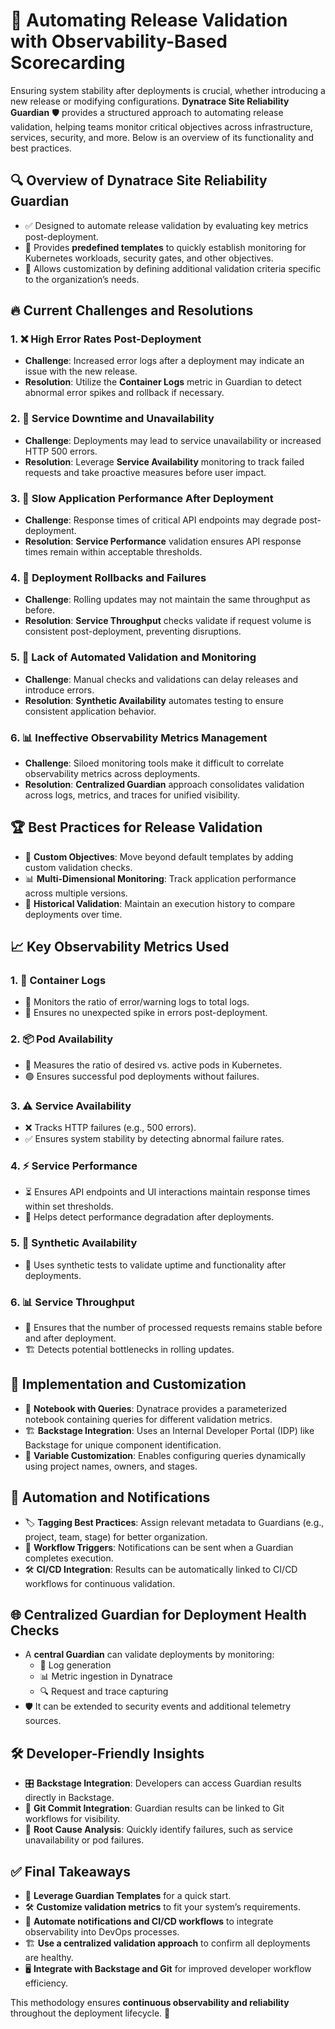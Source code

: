 
# 🚀 Automating Release Validation with Observability-Based Scorecarding

Ensuring system stability after deployments is crucial, whether introducing a new release or modifying configurations. **Dynatrace Site Reliability Guardian** 🛡️ provides a structured approach to automating release validation, helping teams monitor critical objectives across infrastructure, services, security, and more. Below is an overview of its functionality and best practices.

## 🔍 Overview of Dynatrace Site Reliability Guardian
- ✅ Designed to automate release validation by evaluating key metrics post-deployment.
- 🎯 Provides **predefined templates** to quickly establish monitoring for Kubernetes workloads, security gates, and other objectives.
- 🔧 Allows customization by defining additional validation criteria specific to the organization’s needs.

## 🔥 Current Challenges and Resolutions

### 1. **❌ High Error Rates Post-Deployment**
   - **Challenge**: Increased error logs after a deployment may indicate an issue with the new release.
   - **Resolution**: Utilize the **Container Logs** metric in Guardian to detect abnormal error spikes and rollback if necessary.

### 2. **🚨 Service Downtime and Unavailability**
   - **Challenge**: Deployments may lead to service unavailability or increased HTTP 500 errors.
   - **Resolution**: Leverage **Service Availability** monitoring to track failed requests and take proactive measures before user impact.

### 3. **🐢 Slow Application Performance After Deployment**
   - **Challenge**: Response times of critical API endpoints may degrade post-deployment.
   - **Resolution**: **Service Performance** validation ensures API response times remain within acceptable thresholds.

### 4. **🔄 Deployment Rollbacks and Failures**
   - **Challenge**: Rolling updates may not maintain the same throughput as before.
   - **Resolution**: **Service Throughput** checks validate if request volume is consistent post-deployment, preventing disruptions.

### 5. **🤖 Lack of Automated Validation and Monitoring**
   - **Challenge**: Manual checks and validations can delay releases and introduce errors.
   - **Resolution**: **Synthetic Availability** automates testing to ensure consistent application behavior.

### 6. **📊 Ineffective Observability Metrics Management**
   - **Challenge**: Siloed monitoring tools make it difficult to correlate observability metrics across deployments.
   - **Resolution**: **Centralized Guardian** approach consolidates validation across logs, metrics, and traces for unified visibility.

## 🏆 Best Practices for Release Validation
- 📌 **Custom Objectives**: Move beyond default templates by adding custom validation checks.
- 📊 **Multi-Dimensional Monitoring**: Track application performance across multiple versions.
- 📅 **Historical Validation**: Maintain an execution history to compare deployments over time.

## 📈 Key Observability Metrics Used
### 1. **📄 Container Logs**
   - 📝 Monitors the ratio of error/warning logs to total logs.
   - 🚨 Ensures no unexpected spike in errors post-deployment.

### 2. **📦 Pod Availability**
   - 🔄 Measures the ratio of desired vs. active pods in Kubernetes.
   - 🟢 Ensures successful pod deployments without failures.

### 3. **⚠️ Service Availability**
   - ❌ Tracks HTTP failures (e.g., 500 errors).
   - ✅ Ensures system stability by detecting abnormal failure rates.

### 4. **⚡ Service Performance**
   - ⏳ Ensures API endpoints and UI interactions maintain response times within set thresholds.
   - 🚀 Helps detect performance degradation after deployments.

### 5. **🔬 Synthetic Availability**
   - 🤖 Uses synthetic tests to validate uptime and functionality after deployments.

### 6. **📊 Service Throughput**
   - 🔁 Ensures that the number of processed requests remains stable before and after deployment.
   - 🏗️ Detects potential bottlenecks in rolling updates.

## 🔧 Implementation and Customization
- 📜 **Notebook with Queries**: Dynatrace provides a parameterized notebook containing queries for different validation metrics.
- 🏗️ **Backstage Integration**: Uses an Internal Developer Portal (IDP) like Backstage for unique component identification.
- 🔀 **Variable Customization**: Enables configuring queries dynamically using project names, owners, and stages.

## 🔔 Automation and Notifications
- 🏷️ **Tagging Best Practices**: Assign relevant metadata to Guardians (e.g., project, team, stage) for better organization.
- 🔄 **Workflow Triggers**: Notifications can be sent when a Guardian completes execution.
- 🛠️ **CI/CD Integration**: Results can be automatically linked to CI/CD workflows for continuous validation.

## 🌐 Centralized Guardian for Deployment Health Checks
- A **central Guardian** can validate deployments by monitoring:
  - 📑 Log generation
  - 📊 Metric ingestion in Dynatrace
  - 🔍 Request and trace capturing
- 🛡️ It can be extended to security events and additional telemetry sources.

## 🛠️ Developer-Friendly Insights
- 🎛️ **Backstage Integration**: Developers can access Guardian results directly in Backstage.
- 🔗 **Git Commit Integration**: Guardian results can be linked to Git workflows for visibility.
- 🧐 **Root Cause Analysis**: Quickly identify failures, such as service unavailability or pod failures.



## ✅ Final Takeaways
- 🚀 **Leverage Guardian Templates** for a quick start.
- 🛠️ **Customize validation metrics** to fit your system’s requirements.
- 🔄 **Automate notifications and CI/CD workflows** to integrate observability into DevOps processes.
- 🏗️ **Use a centralized validation approach** to confirm all deployments are healthy.
- 🖥️ **Integrate with Backstage and Git** for improved developer workflow efficiency.

This methodology ensures **continuous observability and reliability** throughout the deployment lifecycle. 🎯
